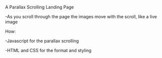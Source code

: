  A Parallax Scrolling Landing Page

-As you scroll through the page the images move with the scroll, like a live image
 
How:

-Javascript for the parallax scrolling

-HTML and CSS for the format and styling
